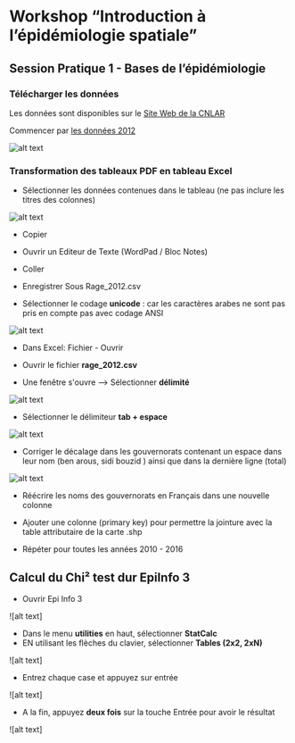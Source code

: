 # Workshop “Introduction à l’épidémiologie spatiale”
## Session Pratique 1 - Bases de l’épidémiologie

### Télécharger les données 

Les données sont disponibles sur le [Site Web de la CNLAR](http://www.rage.tn/Fr/situation-en-tunisie_11_269)

Commencer par [les données 2012](http://www.rage.tn/upload/1453203233.pdf)


![alt text](https://github.com/zbouslama/Workshop_Qgis/blob/master/Sessions%20Pratiques/SCRNshot/2siteweb2012.JPG)

### Transformation des tableaux PDF en tableau Excel


* Sélectionner les données contenues dans le tableau (ne pas inclure les titres des colonnes)



![alt text](https://github.com/zbouslama/Workshop_Qgis/blob/master/Sessions%20Pratiques/SCRNshot/3copy.JPG)


* Copier


* Ouvrir un Editeur de Texte (WordPad / Bloc Notes)


* Coller


* Enregistrer Sous Rage_2012.csv


* Sélectionner le codage **unicode** : car les caractères arabes ne sont pas pris en compte pas avec codage ANSI




![alt text](https://github.com/zbouslama/Workshop_Qgis/blob/master/Sessions%20Pratiques/SCRNshot/4Capture_Unicode.JPG)



* Dans  Excel: Fichier - Ouvrir

* Ouvrir le fichier **rage_2012.csv**

* Une fenêtre s'ouvre --> Sélectionner **délimité**




![alt text](https://github.com/zbouslama/Workshop_Qgis/blob/master/Sessions%20Pratiques/SCRNshot/5Capture_delimiteur.JPG)





* Sélectionner le délimiteur **tab + espace**



![alt text](https://github.com/zbouslama/Workshop_Qgis/blob/master/Sessions%20Pratiques/SCRNshot/6delim.JPG)



* Corriger le décalage dans les gouvernorats contenant un espace dans leur nom (ben arous, sidi bouzid ) ainsi que dans la dernière ligne (total)




![alt text](https://github.com/zbouslama/Workshop_Qgis/blob/master/Sessions%20Pratiques/SCRNshot/8excel.JPG)




* Réécrire les noms des gouvernorats en Français dans une nouvelle colonne

* Ajouter une colonne (primary key) pour permettre la jointure avec la table attributaire de la carte .shp

* Répéter pour toutes les années 2010 - 2016




## Calcul du Chi² test dur EpiInfo 3

* Ouvrir Epi Info 3

![alt text]

* Dans le menu **utilities** en haut, sélectionner **StatCalc**
* EN utilisant les flèches du clavier, sélectionner **Tables (2x2, 2xN)** 


![alt text]


* Entrez chaque case et appuyez sur entrée

![alt text]


* A la fin, appuyez **deux fois** sur la touche Entrée pour avoir le résultat

![alt text]
